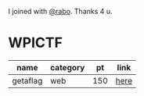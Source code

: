 I joined with [@rabo](https://github.com/rabosakaki). Thanks 4 u.

# WPICTF

| name | category | pt | link
| - | - | - | -
| getaflag | web | 150 | [here](https://github.com/JPNYKW/WPICTF/blob/master/getaflag.md)
